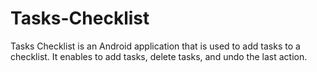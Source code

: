 # Tasks-Checklist
Tasks Checklist is an Android application that is used to add tasks to a checklist. It enables to add tasks, delete tasks, and undo the last action.
